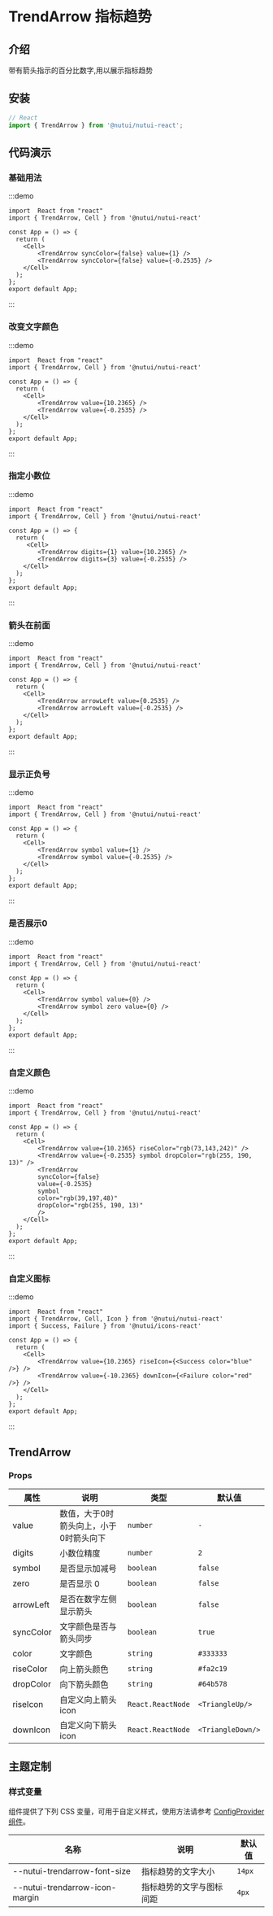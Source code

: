 # TrendArrow 指标趋势

## 介绍

带有箭头指示的百分比数字,用以展示指标趋势

## 安装

```javascript
// React
import { TrendArrow } from '@nutui/nutui-react';
```

## 代码演示

### 基础用法

:::demo

```tsx
import  React from "react"
import { TrendArrow, Cell } from '@nutui/nutui-react'

const App = () => {
  return (
    <Cell>
        <TrendArrow syncColor={false} value={1} />
        <TrendArrow syncColor={false} value={-0.2535} />
    </Cell>
  );
};
export default App;
```

:::

### 改变文字颜色

:::demo

```tsx
import  React from "react"
import { TrendArrow, Cell } from '@nutui/nutui-react'

const App = () => {
  return (
    <Cell>
        <TrendArrow value={10.2365} />
        <TrendArrow value={-0.2535} />
    </Cell>
  );
};
export default App;
```

:::

### 指定小数位

:::demo

```tsx
import  React from "react"
import { TrendArrow, Cell } from '@nutui/nutui-react'

const App = () => {
  return (
     <Cell>
        <TrendArrow digits={1} value={10.2365} />
        <TrendArrow digits={3} value={-0.2535} />
    </Cell>
  );
};
export default App;
```

:::

### 箭头在前面

:::demo

```tsx
import  React from "react"
import { TrendArrow, Cell } from '@nutui/nutui-react'

const App = () => {
  return (
    <Cell>
        <TrendArrow arrowLeft value={0.2535} />
        <TrendArrow arrowLeft value={-0.2535} />
    </Cell>
  );
};
export default App;
```

:::

### 显示正负号

:::demo

```tsx
import  React from "react"
import { TrendArrow, Cell } from '@nutui/nutui-react'

const App = () => {
  return (
    <Cell>
        <TrendArrow symbol value={1} />
        <TrendArrow symbol value={-0.2535} />
    </Cell>
  );
};
export default App;
```

:::

### 是否展示0

:::demo

```tsx
import  React from "react"
import { TrendArrow, Cell } from '@nutui/nutui-react'

const App = () => {
  return (
    <Cell>
        <TrendArrow symbol value={0} />
        <TrendArrow symbol zero value={0} />
    </Cell>
  );
};
export default App;
```

:::

### 自定义颜色

:::demo

```tsx
import  React from "react"
import { TrendArrow, Cell } from '@nutui/nutui-react'

const App = () => {
  return (
    <Cell>
        <TrendArrow value={10.2365} riseColor="rgb(73,143,242)" />
        <TrendArrow value={-0.2535} symbol dropColor="rgb(255, 190, 13)" />
        <TrendArrow
        syncColor={false}
        value={-0.2535}
        symbol
        color="rgb(39,197,48)"
        dropColor="rgb(255, 190, 13)"
        />
    </Cell>
  );
};
export default App;
```

:::

### 自定义图标

:::demo

```tsx
import  React from "react"
import { TrendArrow, Cell, Icon } from '@nutui/nutui-react'
import { Success, Failure } from '@nutui/icons-react'

const App = () => {
  return (
    <Cell>
        <TrendArrow value={10.2365} riseIcon={<Success color="blue" />} />
        <TrendArrow value={-10.2365} downIcon={<Failure color="red" />} />
    </Cell>
  );
};
export default App;
```

:::

## TrendArrow

### Props

| 属性 | 说明 | 类型 | 默认值 |
| --- | --- | --- | --- |
| value | 数值，大于0时箭头向上，小于0时箭头向下 | `number` | `-` |
| digits | 小数位精度 | `number` | `2` |
| symbol | 是否显示加减号 | `boolean` | `false` |
| zero | 是否显示 0 | `boolean` | `false` |
| arrowLeft | 是否在数字左侧显示箭头 | `boolean` | `false` |
| syncColor | 文字颜色是否与箭头同步 | `boolean` | `true` |
| color | 文字颜色 | `string` | `#333333` |
| riseColor | 向上箭头颜色 | `string` | `#fa2c19` |
| dropColor | 向下箭头颜色 | `string` | `#64b578` |
| riseIcon | 自定义向上箭头icon | `React.ReactNode` | `<TriangleUp/>` |
| downIcon | 自定义向下箭头icon | `React.ReactNode` | `<TriangleDown/>` |


## 主题定制

### 样式变量

组件提供了下列 CSS 变量，可用于自定义样式，使用方法请参考 [ConfigProvider 组件](#/zh-CN/component/configprovider)。

| 名称 | 说明 | 默认值 |
| --- | --- | --- |
| \--nutui-trendarrow-font-size | 指标趋势的文字大小 | `14px` |
| \--nutui-trendarrow-icon-margin | 指标趋势的文字与图标间距 | `4px` |